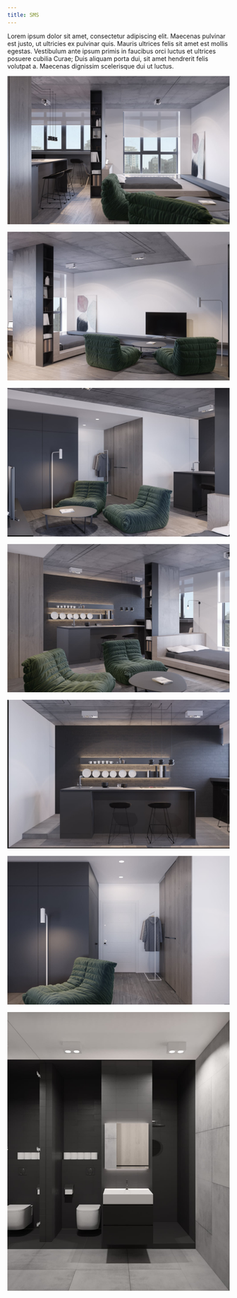 ```yaml
---
title: SMS
---
```


Lorem ipsum dolor sit amet, consectetur adipiscing elit. Maecenas pulvinar est justo, ut ultricies ex pulvinar quis. Mauris ultrices felis sit amet est mollis egestas. Vestibulum ante ipsum primis in faucibus orci luctus et ultrices posuere cubilia Curae; Duis aliquam porta dui, sit amet hendrerit felis volutpat a. Maecenas dignissim scelerisque dui ut luctus.

<div class="clearfix"></div>
<div id="project-images" class="owl-carousel owl-theme" markdown="1">

![](SMS_01.jpg)

![](SMS_02.jpg)

![](SMS_03.jpg)

![](SMS_04.jpg)

![](SMS_05.jpg)

![](SMS_06.jpg)

![](SMS_07.jpg)

</div>